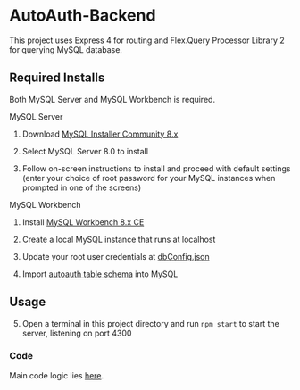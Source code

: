 # AutoAuth-Backend

This project uses Express 4 for routing and Flex.Query Processor Library 2 for querying MySQL database.

## Required Installs

Both MySQL Server and MySQL Workbench is required.

MySQL Server

1. Download [MySQL Installer Community 8.x](https://dev.mysql.com/downloads/windows/installer/8.0.html)

2. Select MySQL Server 8.0 to install

3. Follow on-screen instructions to install and proceed with default settings (enter your choice of root password for your MySQL instances when prompted in one of the screens)

MySQL Workbench

1. Install [MySQL Workbench 8.x CE](https://dev.mysql.com/downloads/workbench/)

2. Create a local MySQL instance that runs at localhost

3. Update your root user credentials at [dbConfig.json](dbConfig.json)

4. Import [autoauth table schema](schema/sys_autoauth.sql) into MySQL

## Usage

5. Open a terminal in this project directory and run `npm start` to start the server, listening on port 4300

### Code

Main code logic lies [here](routes/services.js).